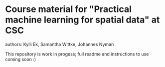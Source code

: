 # Course material for "Practical machine learning for spatial data" at CSC

authors: Kylli Ek, Samantha Wittke, Johannes Nyman

This repository is work in progess; full readme and instructions to use coming soon :)
